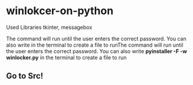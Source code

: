 # winlokcer-on-python
Used Libraries tkinter, messagebox

The command will run until the user enters the correct password. You can also write in the terminal to create a file to runThe command will run until the user enters the correct password. You can also write **pyinstaller -F -w winlocker.py** in the terminal to create a file to run

## Go to Src!